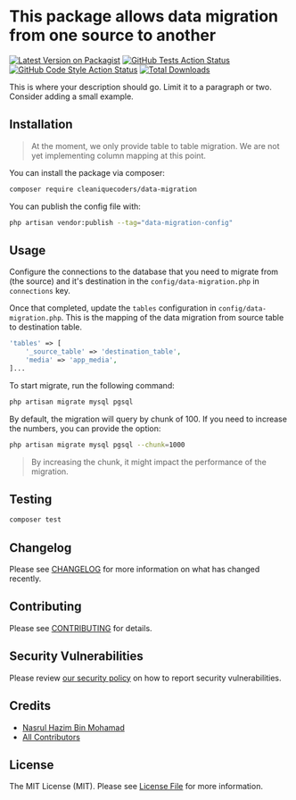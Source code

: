 # This package allows data migration from one source to another

[![Latest Version on Packagist](https://img.shields.io/packagist/v/cleaniquecoders/data-migration.svg?style=flat-square)](https://packagist.org/packages/cleaniquecoders/data-migration)
[![GitHub Tests Action Status](https://img.shields.io/github/actions/workflow/status/cleaniquecoders/data-migration/run-tests.yml?branch=main&label=tests&style=flat-square)](https://github.com/cleaniquecoders/data-migration/actions?query=workflow%3Arun-tests+branch%3Amain)
[![GitHub Code Style Action Status](https://img.shields.io/github/actions/workflow/status/cleaniquecoders/data-migration/fix-php-code-style-issues.yml?branch=main&label=code%20style&style=flat-square)](https://github.com/cleaniquecoders/data-migration/actions?query=workflow%3A"Fix+PHP+code+style+issues"+branch%3Amain)
[![Total Downloads](https://img.shields.io/packagist/dt/cleaniquecoders/data-migration.svg?style=flat-square)](https://packagist.org/packages/cleaniquecoders/data-migration)

This is where your description should go. Limit it to a paragraph or two. Consider adding a small example.

## Installation

> At the moment, we only provide table to table migration. We are not yet implementing column mapping at this point.

You can install the package via composer:

```bash
composer require cleaniquecoders/data-migration
```

You can publish the config file with:

```bash
php artisan vendor:publish --tag="data-migration-config"
```

## Usage

Configure the connections to the database that you need to migrate from (the source) and it's destination in the `config/data-migration.php` in `connections` key.

Once that completed, update the `tables` configuration in `config/data-migration.php`. This is the mapping of the data migration from source table to destination table.

```php
'tables' => [
    '_source_table' => 'destination_table',
    'media' => 'app_media',
]...
```

To start migrate, run the following command:

```bash
php artisan migrate mysql pgsql
```

By default, the migration will query by chunk of 100. If you need to increase the numbers, you can provide the option:

```bash
php artisan migrate mysql pgsql --chunk=1000
```

> By increasing the chunk, it might impact the performance of the migration.

## Testing

```bash
composer test
```

## Changelog

Please see [CHANGELOG](CHANGELOG.md) for more information on what has changed recently.

## Contributing

Please see [CONTRIBUTING](CONTRIBUTING.md) for details.

## Security Vulnerabilities

Please review [our security policy](../../security/policy) on how to report security vulnerabilities.

## Credits

- [Nasrul Hazim Bin Mohamad](https://github.com/cleaniquecoders)
- [All Contributors](../../contributors)

## License

The MIT License (MIT). Please see [License File](LICENSE.md) for more information.
